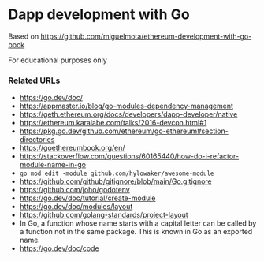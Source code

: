 # Dapp development with Go

Based on https://github.com/miguelmota/ethereum-development-with-go-book

For educational purposes only

### Related URLs

- https://go.dev/doc/
- https://appmaster.io/blog/go-modules-dependency-management
- https://geth.ethereum.org/docs/developers/dapp-developer/native
- https://ethereum.karalabe.com/talks/2016-devcon.html#1
- https://pkg.go.dev/github.com/ethereum/go-ethereum#section-directories
- https://goethereumbook.org/en/
- https://stackoverflow.com/questions/60165440/how-do-i-refactor-module-name-in-go
- `go mod edit -module github.com/hylowaker/awesome-module`
- https://github.com/github/gitignore/blob/main/Go.gitignore
- https://github.com/joho/godotenv
- https://go.dev/doc/tutorial/create-module
- https://go.dev/doc/modules/layout
- https://github.com/golang-standards/project-layout
- In Go, a function whose name starts with a capital letter can be called by a function not in the same package. This is known in Go as an exported name.
- https://go.dev/doc/code
